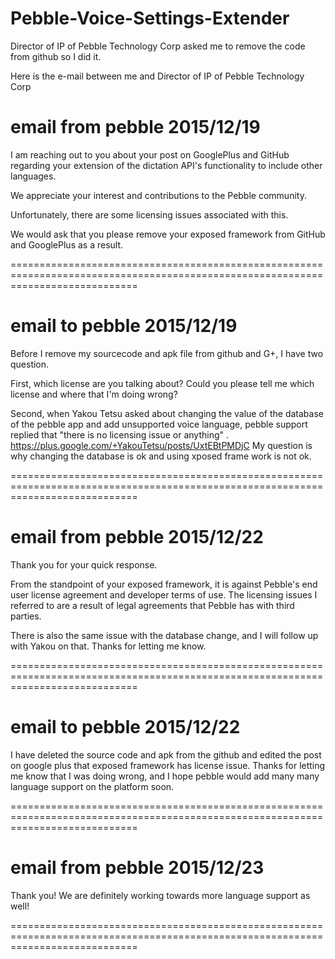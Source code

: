 # Pebble-Voice-Settings-Extender
Director of IP of Pebble Technology Corp asked me to remove the code from github so I did it.

Here is the e-mail between me and Director of IP of Pebble Technology Corp

email from pebble 2015/12/19
==================================================================================================================================
I am reaching out to you about your post on GooglePlus and GitHub regarding your extension of the dictation API's functionality to include other languages.

We appreciate your interest and contributions to the Pebble community.  

Unfortunately, there are some licensing issues associated with this.

We would ask that you please remove your exposed framework from GitHub and GooglePlus as a result.

==================================================================================================================================

email to pebble 2015/12/19
==================================================================================================================================
Before I remove my sourcecode and apk file from github and G+, I have
two question.

First, which license are you talking about?
Could you please tell me which license and where that I'm doing wrong?

Second, when Yakou Tetsu asked about changing the value of the
database of the pebble app and add unsupported voice language, pebble
support replied that "there is no licensing issue or anything" .
https://plus.google.com/+YakouTetsu/posts/UxtEBtPMDjC
My question is why changing the database is ok and using xposed frame
work is not ok.

==================================================================================================================================

email from pebble 2015/12/22
==================================================================================================================================

Thank you for your quick response.  

From the standpoint of your exposed framework, it is against Pebble's end user license agreement and developer terms of use.  The licensing issues I referred to are a result of legal agreements that Pebble has with third parties.  

There is also the same issue with the database change, and I will follow up with Yakou on that.  Thanks for letting me know.

==================================================================================================================================

email to pebble 2015/12/22
==================================================================================================================================
I have deleted the source code and apk from the github and edited the
post on google plus that exposed framework has license issue.
Thanks for letting me know that I was doing wrong, and I hope pebble
would add many many language support on the platform soon.

==================================================================================================================================

email from pebble 2015/12/23
==================================================================================================================================

Thank you!  We are definitely working towards more language support as well!

==================================================================================================================================
